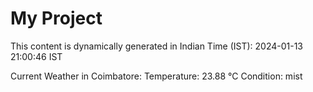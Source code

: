 # My Project

This content is dynamically generated in Indian Time (IST): 2024-01-13 21:00:46 IST


Current Weather in Coimbatore:
Temperature: 23.88 °C
Condition: mist
